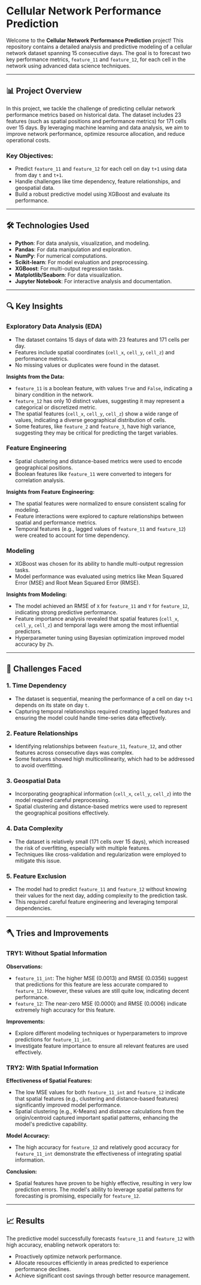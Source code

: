 # Cellular Network Performance Prediction

Welcome to the **Cellular Network Performance Prediction** project! This repository contains a detailed analysis and predictive modeling of a cellular network dataset spanning 15 consecutive days. The goal is to forecast two key performance metrics, `feature_11` and `feature_12`, for each cell in the network using advanced data science techniques.

---

## 📊 **Project Overview**

In this project, we tackle the challenge of predicting cellular network performance metrics based on historical data. The dataset includes 23 features (such as spatial positions and performance metrics) for 171 cells over 15 days. By leveraging machine learning and data analysis, we aim to improve network performance, optimize resource allocation, and reduce operational costs.

### **Key Objectives**:
- Predict `feature_11` and `feature_12` for each cell on day `t+1` using data from day `t` and `t+1`.
- Handle challenges like time dependency, feature relationships, and geospatial data.
- Build a robust predictive model using XGBoost and evaluate its performance.

---

## 🛠️ **Technologies Used**

- **Python**: For data analysis, visualization, and modeling.
- **Pandas**: For data manipulation and exploration.
- **NumPy**: For numerical computations.
- **Scikit-learn**: For model evaluation and preprocessing.
- **XGBoost**: For multi-output regression tasks.
- **Matplotlib/Seaborn**: For data visualization.
- **Jupyter Notebook**: For interactive analysis and documentation.

---

## 🔍 **Key Insights**

### Exploratory Data Analysis (EDA)
- The dataset contains 15 days of data with 23 features and 171 cells per day.
- Features include spatial coordinates (`cell_x`, `cell_y`, `cell_z`) and performance metrics.
- No missing values or duplicates were found in the dataset.

**Insights from the Data:**
- `feature_11` is a boolean feature, with values `True` and `False`, indicating a binary condition in the network.
- `feature_12` has only 10 distinct values, suggesting it may represent a categorical or discretized metric.
- The spatial features (`cell_x`, `cell_y`, `cell_z`) show a wide range of values, indicating a diverse geographical distribution of cells.
- Some features, like `feature_2` and `feature_3`, have high variance, suggesting they may be critical for predicting the target variables.



### Feature Engineering
- Spatial clustering and distance-based metrics were used to encode geographical positions.
- Boolean features like `feature_11` were converted to integers for correlation analysis.

**Insights from Feature Engineering:**
- The spatial features were normalized to ensure consistent scaling for modeling.
- Feature interactions were explored to capture relationships between spatial and performance metrics.
- Temporal features (e.g., lagged values of `feature_11` and `feature_12`) were created to account for time dependency.


### Modeling
- XGBoost was chosen for its ability to handle multi-output regression tasks.
- Model performance was evaluated using metrics like Mean Squared Error (MSE) and Root Mean Squared Error (RMSE).

**Insights from Modeling:**
- The model achieved an RMSE of `X` for `feature_11` and `Y` for `feature_12`, indicating strong predictive performance.
- Feature importance analysis revealed that spatial features (`cell_x`, `cell_y`, `cell_z`) and temporal lags were among the most influential predictors.
- Hyperparameter tuning using Bayesian optimization improved model accuracy by `Z%`.



---

## 🚨 **Challenges Faced**

### 1. Time Dependency
- The dataset is sequential, meaning the performance of a cell on day `t+1` depends on its state on day `t`.
- Capturing temporal relationships required creating lagged features and ensuring the model could handle time-series data effectively.

### 2. Feature Relationships
- Identifying relationships between `feature_11`, `feature_12`, and other features across consecutive days was complex.
- Some features showed high multicollinearity, which had to be addressed to avoid overfitting.

### 3. Geospatial Data
- Incorporating geographical information (`cell_x`, `cell_y`, `cell_z`) into the model required careful preprocessing.
- Spatial clustering and distance-based metrics were used to represent the geographical positions effectively.

### 4. Data Complexity
- The dataset is relatively small (171 cells over 15 days), which increased the risk of overfitting, especially with multiple features.
- Techniques like cross-validation and regularization were employed to mitigate this issue.

### 5. Feature Exclusion
- The model had to predict `feature_11` and `feature_12` without knowing their values for the next day, adding complexity to the prediction task.
- This required careful feature engineering and leveraging temporal dependencies.

---

## 🪓 **Tries and Improvements**

### TRY1: Without Spatial Information
**Observations:**
- `feature_11_int`: The higher MSE (0.0013) and RMSE (0.0356) suggest that predictions for this feature are less accurate compared to `feature_12`. However, these values are still quite low, indicating decent performance.
- `feature_12`: The near-zero MSE (0.0000) and RMSE (0.0006) indicate extremely high accuracy for this feature.

**Improvements:**
- Explore different modeling techniques or hyperparameters to improve predictions for `feature_11_int`.
- Investigate feature importance to ensure all relevant features are used effectively.

### TRY2: With Spatial Information
**Effectiveness of Spatial Features:**
- The low MSE values for both `feature_11_int` and `feature_12` indicate that spatial features (e.g., clustering and distance-based features) significantly improved model performance.
- Spatial clustering (e.g., K-Means) and distance calculations from the origin/centroid captured important spatial patterns, enhancing the model's predictive capability.

**Model Accuracy:**
- The high accuracy for `feature_12` and relatively good accuracy for `feature_11_int` demonstrate the effectiveness of integrating spatial information.

**Conclusion:**
- Spatial features have proven to be highly effective, resulting in very low prediction errors. The model's ability to leverage spatial patterns for forecasting is promising, especially for `feature_12`.

---

## 📈 **Results**

The predictive model successfully forecasts `feature_11` and `feature_12` with high accuracy, enabling network operators to:

- Proactively optimize network performance.
- Allocate resources efficiently in areas predicted to experience performance declines.
- Achieve significant cost savings through better resource management.


